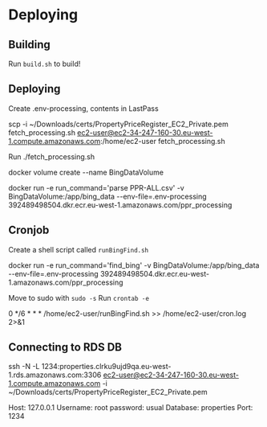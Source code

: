 # Deploying

## Building

  Run `build.sh` to build!

## Deploying

  Create .env-processing, contents in LastPass

  scp -i ~/Downloads/certs/PropertyPriceRegister_EC2_Private.pem fetch_processing.sh ec2-user@ec2-34-247-160-30.eu-west-1.compute.amazonaws.com:/home/ec2-user
fetch_processing.sh

  Run ./fetch_processing.sh

  docker volume create --name BingDataVolume

  docker run -e run_command='parse PPR-ALL.csv' -v BingDataVolume:/app/bing_data --env-file=.env-processing 392489498504.dkr.ecr.eu-west-1.amazonaws.com/ppr_processing

## Cronjob

Create a shell script called `runBingFind.sh`
  
  docker run -e run_command='find_bing' -v BingDataVolume:/app/bing_data --env-file=.env-processing 392489498504.dkr.ecr.eu-west-1.amazonaws.com/ppr_processing

Move to sudo with `sudo -s`
Run `crontab -e`

  0 */6 * * * /home/ec2-user/runBingFind.sh >> /home/ec2-user/cron.log 2>&1

## Connecting to RDS DB

  ssh -N -L 1234:properties.clrku9ujd9qa.eu-west-1.rds.amazonaws.com:3306 ec2-user@ec2-34-247-160-30.eu-west-1.compute.amazonaws.com  -i ~/Downloads/certs/PropertyPriceRegister_EC2_Private.pem

  Host: 127.0.0.1
  Username: root
  password: usual
  Database: properties
  Port: 1234

